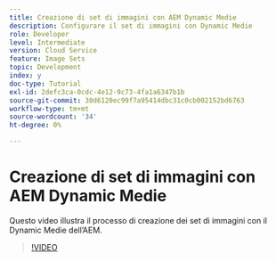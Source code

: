 ```yaml
---
title: Creazione di set di immagini con AEM Dynamic Medie
description: Configurare il set di immagini con Dynamic Medie
role: Developer
level: Intermediate
version: Cloud Service
feature: Image Sets
topic: Development
index: y
doc-type: Tutorial
exl-id: 2defc3ca-0cdc-4e12-9c73-4fa1a6347b1b
source-git-commit: 30d6120ec99f7a95414dbc31c0cb002152bd6763
workflow-type: tm+mt
source-wordcount: '34'
ht-degree: 0%

---
```


# Creazione di set di immagini con AEM Dynamic Medie

Questo video illustra il processo di creazione dei set di immagini con il Dynamic Medie dell’AEM.

>[!VIDEO](https://video.tv.adobe.com/v/335581?quality=12&learn=on)
